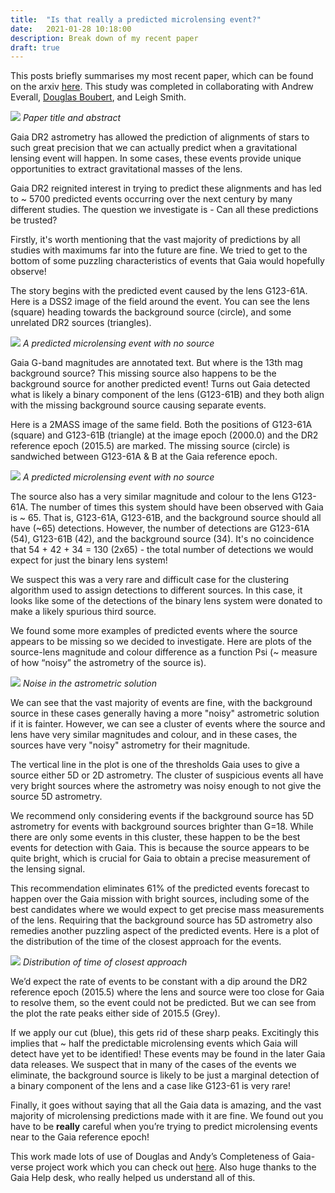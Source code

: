 ```yaml
---
title:  "Is that really a predicted microlensing event?"
date:   2021-01-28 10:18:00
description: Break down of my recent paper
draft: true
---
```


This posts briefly summarises my most recent paper, which can be found on the arxiv [here](https://arxiv.org/abs/2006.13958). This study was completed in collaborating with Andrew Everall, [Douglas Boubert](https://www.douglasboubert.com), and Leigh Smith.

![](http://astrophpeter.github.io/assets/images/flawed_abstract.jpeg)
*Paper title and abstract*

Gaia DR2 astrometry has allowed the prediction of alignments of stars to such great precision that we can actually predict when a gravitational lensing event will happen. In some cases, these events provide unique opportunities to extract gravitational masses of the lens.

Gaia DR2 reignited interest in trying to predict these alignments and has led to ~ 5700 predicted events occurring over the next century by many different studies.
The question we investigate is - Can all these predictions be trusted?

Firstly,  it's worth mentioning that the vast majority of predictions by all studies with maximums far into the future are fine. We tried to get to the bottom of some puzzling characteristics of events that Gaia would hopefully observe! 

The story begins with the predicted event caused by the lens G123-61A. Here is a DSS2 image of the field around the event. You can see the lens (square) heading towards the background source (circle), and some unrelated DR2 sources (triangles).

![](http://astrophpeter.github.io/assets/images/flawed_no_source.jpeg)
*A predicted microlensing event with no source*

Gaia G-band magnitudes are annotated text. But where is the 13th mag background source? This missing source also happens to be the background source for another predicted event! Turns out Gaia detected what is likely a binary component of the lens (G123-61B) and they both align with the missing background source causing separate events.

Here is a 2MASS image of the same field. Both the positions of G123-61A (square) and G123-61B (triangle) at the image epoch (2000.0) and the DR2 reference epoch (2015.5) are marked. The missing source (circle) is sandwiched between G123-61A & B at the Gaia reference epoch.

![](http://astrophpeter.github.io/assets/images/flawed_no_source_two.jpeg)
*A predicted microlensing event with no source*

The source also has a very similar magnitude and colour to the lens G123-61A. The number of times this system should have been observed with Gaia is ~ 65. That is, G123-61A,  G123-61B, and the background source should all have (~65) detections. However, the number of detections are G123-61A (54), G123-61B (42), and the background source (34). It's no coincidence that 54 + 42 + 34 = 130 (2x65) - the total number of detections we would expect for just the binary lens system!

We suspect this was a very rare and difficult case for the clustering algorithm used to assign detections to different sources. In this case, it looks like some of the detections of the binary lens system were donated to make a likely spurious third source.

We found some more examples of predicted events where the source appears to be missing so we decided to investigate. Here are plots of the source-lens magnitude and colour difference as a function Psi (~ measure of how “noisy” the astrometry of the source is).

![](http://astrophpeter.github.io/assets/images/flawed_noise.jpeg)
*Noise in the astrometric solution*

We can see that the vast majority of events are fine, with the background source in these cases generally having a more "noisy" astrometric solution if it is fainter. However, we can see a cluster of events where the source and lens have very similar magnitudes and colour, and in these cases, the sources have very "noisy" astrometry for their magnitude.

The vertical line in the plot is one of the thresholds Gaia uses to give a source either 5D or 2D astrometry. The cluster of suspicious events all have very bright sources where the astrometry was noisy enough to not give the source 5D astrometry.

We recommend only considering events if the background source has 5D astrometry for events with background sources brighter than G=18. While there are only some events in this cluster, these happen to be the best events for detection with Gaia. This is because the source appears to be quite bright, which is crucial for Gaia to obtain a precise measurement of the lensing signal.

This recommendation eliminates 61% of the predicted events forecast to happen over the Gaia mission with bright sources, including some of the best candidates where we would expect to get precise mass measurements of the lens. Requiring that the background source has 5D astrometry also remedies another puzzling aspect of the predicted events. Here is a plot of the distribution of the time of the closest approach for the events.

![](http://astrophpeter.github.io/assets/images/flawed_time_of_closest_approach_distribution.jpeg)
*Distribution of time of closest approach*

We’d expect the rate of events to be constant with a dip around the DR2 reference epoch (2015.5) where the lens and source were too close for Gaia to resolve them, so the event could not be predicted. But we can see from the plot the rate peaks either side of 2015.5 (Grey). 

If we apply our cut (blue), this gets rid of these sharp peaks. Excitingly this implies that ~ half the predictable microlensing events which Gaia will detect have yet to be identified! These events may be found in the later Gaia data releases. We suspect that in many of the cases of the events we eliminate, the background source is likely to be just a marginal detection of a binary component of the lens and a case like G123-61 is very rare!

Finally, it goes without saying that all the Gaia data is amazing, and the vast majority of microlensing predictions made with it are fine. We found out you have to be **really** careful when you’re trying to predict microlensing events near to the Gaia reference epoch!

This work made lots of use of Douglas and Andy’s Completeness of Gaia-verse project work which you can check out [here](https://gaiaverse.space/home). Also huge thanks to the Gaia Help desk, who really helped us understand all of this.
